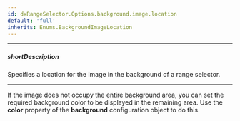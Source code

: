 ```yaml
---
id: dxRangeSelector.Options.background.image.location
default: 'full'
inherits: Enums.BackgroundImageLocation
---
```

---
##### shortDescription
Specifies a location for the image in the background of a range selector.

---
If the image does not occupy the entire background area, you can set the required background color to be displayed in the remaining area. Use the **color** property of the **background** configuration object to do this.
